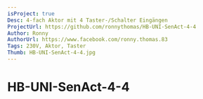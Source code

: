 ```yaml
---
isProject: true
Desc: 4-fach Aktor mit 4 Taster-/Schalter Eingängen 
ProjectUrl: https://github.com/ronnythomas/HB-UNI-SenAct-4-4
Author: Ronny
AuthorUrl: https://www.facebook.com/ronny.thomas.83
Tags: 230V, Aktor, Taster
Thumb: HB-UNI-SenAct-4-4.jpg
---
```


# HB-UNI-SenAct-4-4
